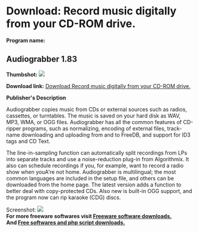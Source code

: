 # Download: Record music digitally from your CD-ROM drive.

**Program name:**

## Audiograbber 1.83

  
**Thumbshot:** ![](http://www.freewarefiles.com/screenshot/audiograbber_md.gif)   
  
**Download link:** [Download Record music digitally from your CD-ROM drive.](http://freesoftwares.boysofts.com/Audiograbber-V-SE_program_8846.html)  
  


**Publisher's Description**  
  


Audiograbber copies music from CDs or external sources such as radios, cassettes, or turntables. The music is saved on your hard disk as WAV, MP3, WMA, or OGG files. Audiograbber has all the common features of CD-ripper programs, such as normalizing, encoding of external files, track-name downloading and uploading from and to FreeDB, and support for ID3 tags and CD Text. 

The line-in-sampling function can automatically split recordings from LPs into separate tracks and use a noise-reduction plug-in from Algorithmix. It also can schedule recordings if you, for example, want to record a radio show when youA're not home. Audiograbber is multilingual; the most common languages are included in the setup file, and others can be downloaded from the home page. The latest version adds a function to better deal with copy-protected CDs. Also new is built-in OGG support, and the program now can rip karaoke (CDG) discs. 

  
  
Screenshot: ![](http://www.freewarefiles.com/screenshot/audiograbber.gif)   
**For more freeware softwares visit [Freeware software downloads.](http://freesoftwares.boysofts.com/)**   
**And [Free softwares and php script downloads.](http://www.boysofts.com/)**
